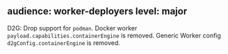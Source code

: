 audience: worker-deployers
level: major
---
D2G: Drop support for `podman`. Docker worker `payload.capabilities.containerEngine` is removed. Generic Worker config `d2gConfig.containerEngine` is removed.

